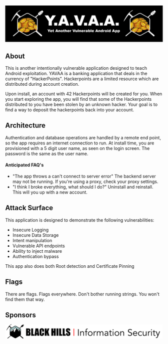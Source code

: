 ![YAVAA](readmeimages/yavaabanner.png)
## About ##
This is another intentionally vulnerable application designed to teach Android exploitation.
YAVAA is a banking application that deals in the currency of "HackerPoints".
Hackerpoints are a limited resource which are distributed during account creation.

Upon install, an account with 42 Hackerpoints will be created for you.
When you start exploring the app, you will find that some of the Hackerpoints distributed to you have been stolen by an unknown hacker. 
Your goal is to find a way to deposit the hackerpoints back into your account.

## Architecture ##
Authentication and database operations are handled by a remote end point, so the app requires
an internet connection to run.
At install time, you are provisioned with a 5 digit user name, as seen on the login screen. The
password is the same as the user name.

#### Anticipated FAQ's ####
* "The app throws a can't connect to server error"
The backend server may not be running. If you're using a proxy, check your proxy settings.
* "I think I broke everything, what should I do?"
Uninstall and reinstall. This will you up with a new account.

## Attack Surface ##
This application is designed to demonstrate the following vulnerabilities:
* Insecure Logging
* Insecure Data Storage
* Intent manipulation
* Vulnerable API endpoints
* Ability to inject malware
* Authentication bypass

This app also does both Root detection and Certificate Pinning

## Flags ##
There are flags. Flags everywhere. Don't bother running strings. You won't find them that way.

## Sponsors ##
![BHIS](readmeimages/bhisbanner.webp)
